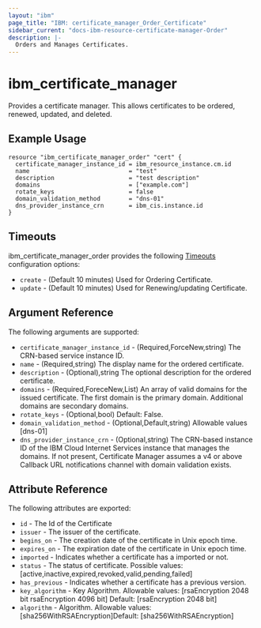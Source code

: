 ```yaml
---
layout: "ibm"
page_title: "IBM: certificate_manager_Order_Certificate"
sidebar_current: "docs-ibm-resource-certificate-manager-Order"
description: |-
  Orders and Manages Certificates.
---
```


# ibm\_certificate_manager

Provides a certificate manager. This allows certificates to be ordered, renewed, updated, and deleted.

## Example Usage

```hcl
resource "ibm_certificate_manager_order" "cert" {
  certificate_manager_instance_id = ibm_resource_instance.cm.id
  name                            = "test"
  description                     = "test description"
  domains                         = ["example.com"]
  rotate_keys                     = false
  domain_validation_method        = "dns-01"
  dns_provider_instance_crn       = ibm_cis.instance.id
}
```

## Timeouts

ibm_certificate_manager_order provides the following [Timeouts](https://www.terraform.io/docs/configuration/resources.html#timeouts) configuration options:

* `create` - (Default 10 minutes) Used for Ordering Certificate.
* `update` - (Default 10 minutes) Used for Renewing/updating Certificate.

## Argument Reference

The following arguments are supported:

* `certificate_manager_instance_id` - (Required,ForceNew,string) The CRN-based service instance ID.
* `name` - (Required,string) The display name for the ordered certificate.
* `description` - (Optional),string The optional description for the ordered certificate.
* `domains` - (Required,ForeceNew,List) An array of valid domains for the issued certificate. The first domain is the primary domain. Additional domains are secondary domains.
* `rotate_keys` - (Optional,bool) Default: False.
* `domain_validation_method` - (Optional,Default,string) Allowable values [dns-01]
* `dns_provider_instance_crn` - (Optional,string) The CRN-based instance ID of the IBM Cloud Internet Services instance that manages the domains. If not present, Certificate Manager assumes a v4 or above Callback URL notifications channel with domain validation exists.



## Attribute Reference

The following attributes are exported:

* `id` - The Id of the Certificate
* `issuer` - The issuer of the certificate.
* `begins_on` - The creation date of the certificate in Unix epoch time.
* `expires_on` - The expiration date of the certificate in Unix epoch time.
* `imported` - Indicates whether a certificate has a imported or not.
* `status` - The status of certificate. Possible values: [active,inactive,expired,revoked,valid,pending,failed]
* `has_previous` - Indicates whether a certificate has a previous version.
* `key_algorithm` - Key Algorithm. Allowable values: [rsaEncryption 2048 bit rsaEncryption 4096 bit] Default: [rsaEncryption 2048 bit]
* `algorithm` - Algorithm. Allowable values: [sha256WithRSAEncryption]Default: [sha256WithRSAEncryption]
